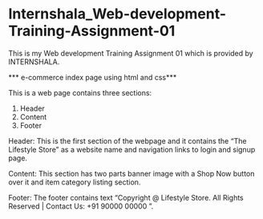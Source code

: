# Internshala_Web-development-Training-Assignment-01

This is my Web development Training Assignment 01 which is provided by INTERNSHALA.

*** e-commerce  index page using html and css*** 

This is a web page contains three sections:
1. Header
2. Content
3. Footer



Header: This is the first section of the webpage and it contains the “The Lifestyle Store” as a website
name and navigation links to login and signup page.


Content: This section has two parts banner image with a Shop Now button over it and item category
listing section.


Footer: The footer contains text “Copyright @ Lifestyle Store. All Rights Reserved | Contact Us: +91
90000 00000 ”.





